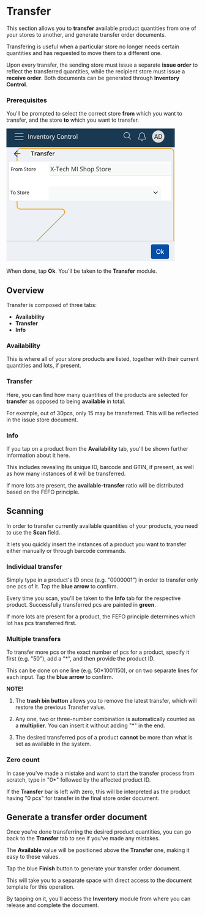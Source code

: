 # Transfer

This section allows you to **transfer** available product quantities from one of your stores to another, and generate transfer order documents.

Transfering is useful when a particular store no longer needs certain quantities and has requested to move them to a different one.

Upon every transfer, the sending store must issue a separate **issue order** to reflect the transferred quantities, while the recipient store must issue a **receive order**. Both documents can be generated through **Inventory Control**.

### Prerequisites

You'll be prompted to select the correct store **from** which you want to transfer, and the store **to** which you want to transfer.

![Transfer](pictures/inv_con_transfer.png)

When done, tap **Ok**. You'll be taken to the **Transfer** module.

## Overview

Transfer is composed of three tabs:

* **Availability**
* **Transfer**
* **Info**

### Availability

This is where all of your store products are listed, together with their current quantities and lots, if present.


### Transfer

Here, you can find how many quantities of the products are selected for **transfer** as opposed to being **available** in total.

For example, out of 30pcs, only 15 may be transferred. This will be reflected in the issue store document.


### Info

If you tap on a product from the **Availability** tab, you'll be shown further information about it here.

This includes revealing its unique ID, barcode and GTIN, if present, as well as how many instances of it will be transferred.

If more lots are present, the **available-transfer** ratio will be distributed based on the FEFO principle.


## Scanning

In order to transfer currently available quantities of your products, you need to use the **Scan** field.

It lets you quickly insert the instances of a product you want to transfer either manually or through barcode commands.

### Individual transfer

Simply type in a product's ID once (e.g. "0000001") in order to transfer only one pcs of it. Tap the **blue arrow** to confirm.


Every time you scan, you'll be taken to the **Info** tab for the respective product. Successfully transferred pcs are painted in **green**.

If more lots are present for a product, the FEFO principle determines which lot has pcs transferred first.

### Multiple transfers

To transfer more pcs or the exact number of pcs for a product, specify it first (e.g. "50"), add a "*", and then provide the product ID.

This can be done on one line (e.g. 50*1001150), or on two separate lines for each input. Tap the **blue arrow** to confirm.


**NOTE!**

1. The **trash bin button** allows you to remove the latest transfer, which will restore the previous Transfer value.

2. Any one, two or three-number combination is automatically counted as a **multiplier**. You can insert it without adding "*" in the end.

3. The desired transferred pcs of a product **cannot** be more than what is set as available in the system.


### Zero count

In case you've made a mistake and want to start the transfer process from scratch, type in "0*" followed by the affected product ID.

If the **Transfer** bar is left with zero, this will be interpreted as the product having "0 pcs" for transfer in the final store order document.


## Generate a transfer order document

Once you're done transferring the desired product quantities, you can go back to the **Transfer** tab to see if you've made any mistakes.

The **Available** value will be positioned above the **Transfer** one, making it easy to these values.


Tap the blue **Finish** button to generate your transfer order document.

This will take you to a separate space with direct access to the document template for this operation.


By tapping on it, you'll access the **Inventory** module from where you can release and complete the document.

